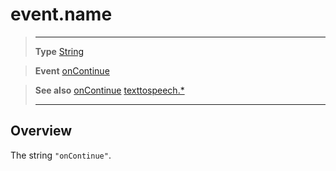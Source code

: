 # event.name

> --------------------- ------------------------------------------------------------------------------------------
> __Type__              [String](https://docs.coronalabs.com/api/type/String.html)

> __Event__             [onContinue](/plugin/texttospeech/event/onContinue/)

> __See also__          [onContinue](/plugin/texttospeech/event/onContinue/)
>						[texttospeech.*](/plugin/texttospeech/)
> --------------------- ------------------------------------------------------------------------------------------

## Overview

The string `"onContinue"`.